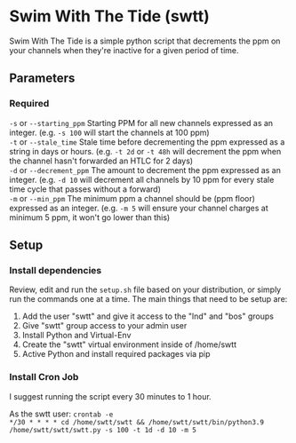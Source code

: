 # Swim With The Tide (swtt) 
Swim With The Tide is a simple python script that decrements the ppm on your channels when they're inactive for a given period of time.

## Parameters
### Required
```-s``` or ```--starting_ppm``` Starting PPM for all new channels expressed as an integer. (e.g. ```-s 100``` will start the channels at 100 ppm)  
```-t```  or ```--stale_time``` Stale time before decrementing the ppm expressed as a string in days or hours. (e.g. ```-t 2d``` or ```-t 48h``` will decrement the ppm when the channel hasn't forwarded an HTLC for 2 days)  
```-d``` or ```--decrement_ppm``` The amount to decrement the ppm expressed as an integer. (e.g. ```-d 10``` will decrement all channels by 10 ppm for every stale time cycle that passes without a forward)  
```-m``` or ```--min_ppm``` The minimum ppm a channel should be (ppm floor) expressed as an integer. (e.g. ```-m 5``` will ensure your channel charges at minimum 5 ppm, it won't go lower than this)  

## Setup
### Install dependencies
Review, edit and run the ```setup.sh``` file based on your distribution, or simply run the commands one at a time.
The main things that need to be setup are:
1. Add the user "swtt" and give it access to the "lnd" and "bos" groups
2. Give "swtt" group access to your admin user
3. Install Python and Virtual-Env
4. Create the "swtt" virtual environment inside of /home/swtt
5. Active Python and install required packages via pip

### Install Cron Job
I suggest running the script every 30 minutes to 1 hour.

As the swtt user: ```crontab -e```  
```*/30 * * * * cd /home/swtt/swtt && /home/swtt/swtt/bin/python3.9 /home/swtt/swtt/swtt.py -s 100 -t 1d -d 10 -m 5```  